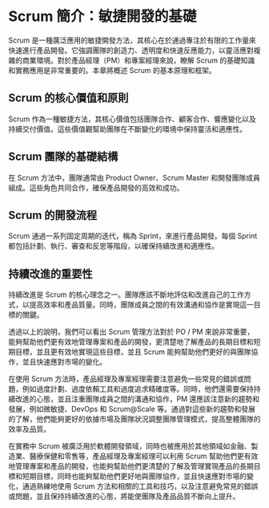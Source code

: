 
# Scrum 簡介：敏捷開發的基礎

Scrum 是一種廣泛應用的敏捷開發方法，其核心在於通過專注於有限的工作量來快速進行產品開發。它強調團隊的創造力、透明度和快速反應能力，以靈活應對複雜的商業環境。對於產品經理（PM）和專案經理來說，瞭解 Scrum 的基礎知識和實務應用是非常重要的。本章將概述 Scrum 的基本原理和框架。

## Scrum 的核心價值和原則

Scrum 作為一種敏捷方法，其核心價值包括團隊合作、顧客合作、響應變化以及持續交付價值。這些價值觀幫助團隊在不斷變化的環境中保持靈活和適應性。

## Scrum 團隊的基礎結構

在 Scrum 方法中，團隊通常由 Product Owner、Scrum Master 和開發團隊成員組成。這些角色共同合作，確保產品開發的高效和成功。

## Scrum 的開發流程

Scrum 通過一系列固定周期的迭代，稱為 Sprint，來進行產品開發。每個 Sprint 都包括計劃、執行、審查和反思等階段，以確保持續改進和適應性。

## 持續改進的重要性

持續改進是 Scrum 的核心理念之一。團隊應該不斷地評估和改進自己的工作方式，以提高效率和產品質量。同時，團隊成員之間的有效溝通和協作是實現這一目標的關鍵。


透過以上的說明，我們可以看出 Scrum 管理方法對於 PO / PM 來說非常重要，能夠幫助他們更有效地管理專案和產品的開發，更清楚地了解產品的長期目標和短期目標，並且更有效地實現這些目標，並且 Scrum 能夠幫助他們更好的與團隊協作，並且快速應對市場的變化。

在使用 Scrum 方法時，產品經理及專案經理需要注意避免一些常見的錯誤或問題，例如過度計劃、過度依賴工具和過度追求精確度等。同時，他們還需要保持持續改進的心態，並且注重團隊成員之間的溝通和協作，PM 還應該注意新的趨勢和發展，例如微敏捷、DevOps 和 Scrum@Scale 等。通過對這些新的趨勢和發展的了解，他們能夠更好的依據市場及團隊狀況調整團隊管理模式，提高整體團隊的效率及品質。

在實務中 Scrum 被廣泛用於軟體開發領域，同時也被應用於其他領域如金融、製造業、醫療保健和零售等，產品經理及專案經理可以利用 Scrum 幫助他們更有效地管理專案和產品的開發，也能夠幫助他們更清楚的了解及管理實現產品的長期目標和短期目標，同時也能夠幫助他們更好地與團隊協作，並且快速應對市場的變化，通過熟練地使用 Scrum 方法和相關的工具和技巧，以及注意避免常見的錯誤或問題，並且保持持續改進的心態，將能使團隊及產品品質不斷向上提升。
